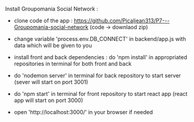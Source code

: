 Install Groupomania Social Network :

- clone code of the app : https://github.com/Picaljean313/P7---Groupomania-social-network
  (code -> downlaod zip)

- change variable 'process.env.DB_CONNECT' in backend/app.js with data which will be given to you

- install front and back dependencies : do 'npm install' in appropriated repositories in terminal for both front and back

- do 'nodemon server' in terminal for back repository to start server
  (sever will start on port 3001)

- do 'npm start' in terminal for front repository to start react app
  (react app will start on port 3000)

- open 'http://localhost:3000/' in your browser if needed




